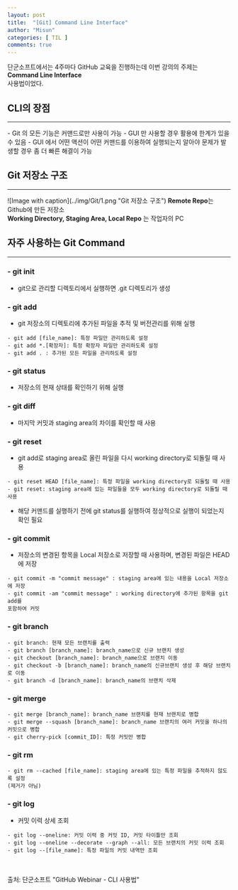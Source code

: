```yaml
---
layout: post
title:  "[Git] Command Line Interface"
author: "Misun"
categories: [ TIL ]
comments: true
---
```

단군소프트에서는 4주마다 GitHub 교육을 진행하는데 이번 강의의 주제는 <b>Command Line Interface</b><br />
 사용법이었다.
<br />

CLI의 장점
---
<hr />
- Git 의 모든 기능은 커맨드로만 사용이 가능
- GUI 만 사용할 경우 활용에 한계가 있을 수 있음
- GUI 에서 어떤 액션이 어떤 커맨드를 이용하여 실행되는지 알아야 문제가 발생할 경우 좀 더 빠른 해결이 가능

Git 저장소 구조
---
<hr />
![Image with caption](../img/Git/1.png "Git 저장소 구조")
<b>Remote Repo</b>는 Github에 만든 저장소<br />
<b>Working Directory, Staging Area, Local Repo</b> 는 작업자의 PC

<br />

자주 사용하는 Git Command
---
<hr />

### - git init
- git으로 관리할 디렉토리에서 실행하면 .git 디렉토리가 생성

### - git add
- git 저장소의 디렉토리에 추가된 파일을 추적 및 버전관리를 위해 실행

```
- git add [file_name]: 특정 파일만 관리하도록 설정
- git add *.[확장자]: 특정 확장자 파일만 관리하도록 설정
- git add . : 추가된 모든 파일을 관리하도록 설정
```

### - git status
- 저장소의 현재 상태를 확인하기 위해 실행

### - git diff
- 마지막 커밋과 staging area의 차이를 확인할 때 사용

### - git reset
- git add로 staging area로 올린 파일을 다시 working directory로 되돌릴 때 사용

```
- git reset HEAD [file_name]: 특정 파일을 working directory로 되돌릴 때 사용
- git reset: staging area에 있는 파일들을 모두 working directory로 되돌릴 때 사용
```
- 해당 커맨드를 실행하기 전에 git status를 실행하여 정상적으로 실행이 되었는지 확인 필요

### - git commit
- 저장소의 변경된 항목을 Local 저장소로 저장할 때 사용하며, 변경된 파일은 HEAD에 저장

```
- git commit -m "commit message" : staging area에 있는 내용을 Local 저장소에 저장
- git commit -am "commit message" : working directory에 추가된 항목을 git add를 
포함하여 커밋
```

### - git branch

```
- git branch: 현재 모든 브랜치를 출력
- git branch [branch_name]: branch_name으로 신규 브랜치 생성
- git checkout [branch_name]: branch_name으로 브랜치 이동
- git checkout -b [branch_name]: branch_name의 신규브랜치 생성 후 해당 브랜치로 이동
- git branch -d [branch_name]: branch_name의 브랜치 삭제
```

### - git merge

```
- git merge [branch_name]: branch_name 브랜치를 현재 브랜치로 병합
- git merge --squash [branch_name]: branch_name 브랜치의 여러 커밋을 하나의 커밋으로 병합
- git cherry-pick [commit_ID]: 특정 커밋만 병합
```

### - git rm

```
- git rm --cached [file_name]: staging area에 있는 특정 파일을 추적하지 않도록 설정
(제거가 아님)
```

### - git log
- 커밋 이력 상세 조회

```
- git log --oneline: 커밋 이력 중 커밋 ID, 커밋 타이틀만 조회
- git log --oneline --decorate --graph --all: 모든 브랜치의 커밋 이력 조회
- git log --[file_name]: 특정 파일의 커밋 내역만 조회
```




<br />
<br />
출처: 단군소프트 "GitHub Webinar - CLI 사용법"